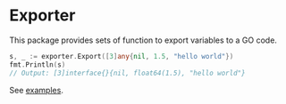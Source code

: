 # Exporter

This package provides sets of function to export variables to a GO code.

```go
s, _ := exporter.Export([3]any{nil, 1.5, "hello world"})
fmt.Println(s)
// Output: [3]interface{}{nil, float64(1.5), "hello world"}
```

See [examples](examples_test.go).
